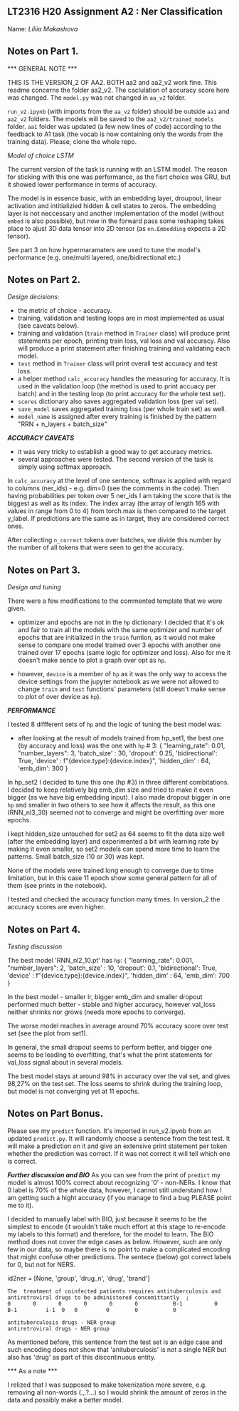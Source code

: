 ## LT2316 H20 Assignment A2 : Ner Classification

Name: *Liliia Makashova* 

## Notes on Part 1.

***  GENERAL NOTE ***

THIS IS THE VERSION_2 OF AA2. BOTH aa2 and aa2_v2 work fine. This readme concerns the folder aa2_v2. The caclulation of accuracy score here was changed. The `model.py` was not changed in `aa_v2` folder.

`run_v2.ipynb` (with imports from the `aa_v2` folder) should be outside `aa1` and `aa2_v2` folders. The models will be saved to the `aa2_v2/trained_models` folder. `aa1` folder was updated (a few new lines of code) according to the feedback to A1 task (the vocab is now containing only the words from the training data). Please, clone the whole repo. 

*Model of choice LSTM*

The current version of the task is running with an LSTM model. The reason for sticking with this one was performance, as the fisrt choice was GRU, but it showed lower performance in terms of accuracy. 

The model is in essence basic, with an embedding layer, droupout, linear activation and intitializied hidden & cell states to zeros.
The embedding layer is not neccessary and another implementation of the model (without `embed` is also possible), but now in the forward pass some reshaping takes place to ajust 3D data tensor into 2D tensor (as `nn.Embedding` expects a 2D tensor).

See part 3 on how hypermaramaters are used to tune the model's performance (e.g. one/multi layered, one/bidirectional etc.)

## Notes on Part 2.

*Design decisions:*

- the metric of choice - accuracy.
- training, validation and testing loops are in most implemented as usual (see caveats below).
- training and validation (`train` method in `Trainer` class) will produce print statements per epoch, printing train loss, val loss and val accuracy. Also will produce a print statement after finishing training and validating each model. 
- `test` method in `Trainer` class will print overall test accuracy and test loss. 
-  a helper method `calc_accuracy` handles the measuring for accuracy. It is used in the validation loop (the method is used to print accuacy per batch) and in the testing loop (to print accuracy for the whole test set).
- `scores` dictionary also saves aggregated validation loss (per val set).
- `save_model` saves aggregated training loss (per whole train set) as well.
- `model_name` is assigned after every training is finished by the pattern "RRN + n_layers + batch_size"

***ACCURACY CAVEATS***

- it was very tricky to establish a good way to get accuracy metrics.
- several approaches were tested. The second version of the task is simply using softmax approach.

In `calc_accuracy` at the level of one sentence, softmax is applied with regard to columns (ner_ids) - e.g. dim=0 (see the comments in the code).
Then having probabilities per token over 5 ner_ids I am taking the score that is the biggest as well as its index. The index array (the array of length 165 with values in range from 0 to 4) from torch.max is then compared to the target y_label. If predictions are the same as in target, they are considered correct ones. 

After collecting `n_correct` tokens over batches, we divide this number by the number of all tokens that were seen to get the accuracy. 

## Notes on Part 3.

*Design and tuning*

There were a few modifications to the commented template that we were given.

- optimizer and epochs are not in the `hp` dictionary: I decided that it's ok and fair to train all the models with the same optimizer and number of epochs that are initialized in the `train` funtion, as it would not make sense to compare one model trained over 3 epochs with another one trained over 17 epochs (same logic for optimizer and loss). Also for me it doesn't make sence to plot a graph over opt as `hp`.

- however, `device` is a member of `hp` as it was the only way to access the device settings from the jupyter notebook as we were not allowed to change `train` and `test` functions' parameters (still doesn't make sense to plot of over device as `hp`).

***PERFORMANCE***

I tested 8 diffferent sets of `hp` and the logic of tuning the best model was:
- after looking at the result of models trained from hp_set1, the best one (by accuracy and loss) was the one with `hp` # 3:
{
                          "learning_rate": 0.01,
                          "number_layers": 3,
                          'batch_size' : 30, 
                          'dropout': 0.25,
                          'bidirectional': True,
                          'device' :  f"{device.type}:{device.index}",
                          'hidden_dim' : 64,
                          'emb_dim': 300
                        }

In hp_set2 I decided to tune this one (hp #3) in three different combitations. 
I decided to keep relatively big emb_dim size and tried to make it even bigger (as we have big embedding input). 
I also made dropout bigger in one `hp` and smaller in two others to see how it affects the result, as this one (RNN_nl3_30) seemed not to converge and might be overfitting over more epochs. 

I kept hidden_size untouched for set2 as 64 seems to fit the data size well (after the embedding layer) and experimented a bit with learning rate by making it even smaller, so set2 models can spend more time to learn the patterns. 
Small batch_size (10 or 30) was kept. 

None of the models were trained long enough to converge due to time limitation, but in this case 11 epoch show some general pattern for all of them (see prints in the notebook).

I tested and checked the accuracy function many times. In version_2 the accuracy scores are even higher. 

## Notes on Part 4.

*Testing discussion*


The best model 'RNN_nl2_10.pt' has `hp`: 
{
                          "learning_rate": 0.001,
                          "number_layers": 2,
                          'batch_size' : 10, 
                          'dropout': 0.1,
                          'bidirectional': True,
                          'device' :  f"{device.type}:{device.index}",
                          'hidden_dim' : 64,
                          'emb_dim': 700
                        }

In the best model - smaller lr, bigger emb_dim and smaller dropout performed much better - stable and higher accuracy, however val_loss neither shrinks nor grows (needs more epochs to converge).

The worse model reaches in average around 70% accuracy score over test set (see the plot from set1). 

In general, the small dropout seems to perform better, and bigger one seems to be leading to overfitting, that's what the print statements for val_loss signal about in several models. 

The best model stays at around 98% in accuracy over the val set, and gives 98,27% on the test set. The loss seems to shrink during the training loop, but model is not converging yet at 11 epochs.


## Notes on Part Bonus.

Please see my `predict` function. It's imported in run_v2.ipynb from an updated `predict.py`.
It will randomly choose a sentence from the test test. It will make a prediction on it and give an extensive print statement per token whether the prediction was correct. If it was not correct it will tell which one is correct.

***Further discussion and BIO***
As you can see from the print of `predict` my model is almost 100% correct about recognizing '0' - non-NERs. 
I know that 0 label is 70% of the whole data, however, I cannot still understand how I am getting such a hight accuracy (if you manage to find a bug PLEASE point me to it). 

I decided to manually label with BIO, just because it seems to be the simplest to encode (it wouldn't take much effort at this stage to re-encode my labels to this format) and therefore, for the model to learn. The BIO method does not cover the edge cases as below. However, such are only few in our data, so maybe there is no point to make a complicated encoding that might confuse other predictions. The sentece (below) got correct labels for 0, but not for NERS.

id2ner = [None, 'group', 'drug_n', 'drug', 'brand']

```
The  treatment of coinfected patients requires antituberculosis and antiretroviral drugs to be administered concomittantly  ; 
0       0       0       0       0       0           B-1          0      B-1         i-1  0   0         0        0           0 

antituberculosis drugs - NER group
antiretroviral drugs - NER group
```

As mentioned before, this sentence from the test set is an edge case and such encoding does not show that 'anituberculosis' is not a single NER but also has 'drug' as part of this discontinuous entity. 


*** As a note *** 

I relized that I was supposed to make tokenization more severe, e.g. removing all non-words (.,.?...) so I would shrink the amount of zeros in the data and possibly make a better model. 
